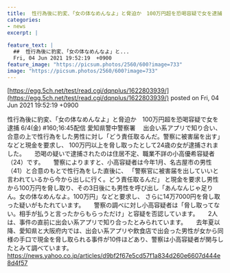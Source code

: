 ```yaml
---
title:  性行為後に豹変、「女の体なめんなよ」と脅迫か　100万円超を恐喝容疑で女を逮捕  
categories:
- news
excerpt: |
  
feature_text: |
  ##  性行為後に豹変、「女の体なめんなよ」と...
  Fri, 04 Jun 2021 19:52:19  +0900
feature_image: "https://picsum.photos/2560/600?image=733"
image: "https://picsum.photos/2560/600?image=733"
---
```


[https://egg.5ch.net/test/read.cgi/dqnplus/1622803939/](https://egg.5ch.net/test/read.cgi/dqnplus/1622803939/)
posted on Fri, 04 Jun 2021 19:52:19  +0900

<!--more-->

性行為後に豹変、「女の体なめんなよ」と脅迫か　100万円超を恐喝容疑で女を逮捕 6/4(金) #160;16:45配信 愛知県警中警察署 　出会い系アプリで知り合い、合意の上で性行為をした男性に対し「どう責任取るんだ。警察に被害届を出す」などと現金を要求し、 100万円以上を脅し取ったとして24歳の女が逮捕されました。 　 恐喝の疑いで逮捕されたのは住居不定、職業不詳の小高優希容疑者（24）です。 　 警察によりますと、小高容疑者は今年1月、名古屋市の男性（41）と合意のもとで性行為をした直後に、 「警察官に被害届を出していいと言われているから今から出しに行く。どう責任取るんだ」 と現金を要求し男性から100万円を脅し取り、その3日後にも男性を呼び出し「あんなんじゃ足りん。女の体なめんなよ。100万円」などと要求し、 さらに14万7000円を脅し取った疑いがもたれています。 　 警察の調べに対し小高容疑者は「脅し取ってない。相手が払うと言ったからもらっただけ」と容疑を否認しています。 　 2人は、事件の直前に出会い系アプリで知り合ったとみられています。 　 去年夏以降、愛知県と大阪府内では、出会い系アプリや飲食店で出会った男性が女から同様の手口で現金を脅し取られる事件が10件ほどあり、警察は小高容疑者が関与したとみて調べています。 https://news.yahoo.co.jp/articles/d9bf2f67e5cd57f1a834d260e6607d444e8d4f57

